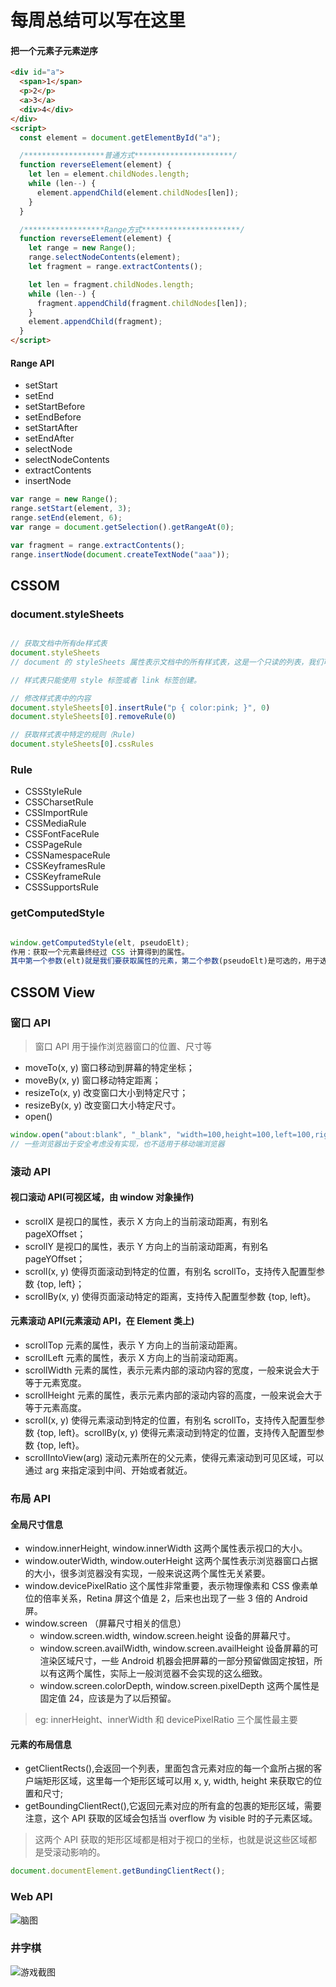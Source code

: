 # 每周总结可以写在这里

#### 把一个元素子元素逆序

```html
<div id="a">
  <span>1</span>
  <p>2</p>
  <a>3</a>
  <div>4</div>
</div>
<script>
  const element = document.getElementById("a");

  /******************普通方式**********************/
  function reverseElement(element) {
    let len = element.childNodes.length;
    while (len--) {
      element.appendChild(element.childNodes[len]);
    }
  }

  /******************Range方式**********************/
  function reverseElement(element) {
    let range = new Range();
    range.selectNodeContents(element);
    let fragment = range.extractContents();

    let len = fragment.childNodes.length;
    while (len--) {
      fragment.appendChild(fragment.childNodes[len]);
    }
    element.appendChild(fragment);
  }
</script>
```

#### Range API

- setStart
- setEnd
- setStartBefore
- setEndBefore
- setStartAfter
- setEndAfter
- selectNode
- selectNodeContents
- extractContents
- insertNode

```js
var range = new Range();
range.setStart(element, 3);
range.setEnd(element, 6);
var range = document.getSelection().getRangeAt(0);

var fragment = range.extractContents();
range.insertNode(document.createTextNode("aaa"));
```

## CSSOM

### document.styleSheets

```js

// 获取文档中所有de样式表
document.styleSheets
// document 的 styleSheets 属性表示文档中的所有样式表，这是一个只读的列表，我们可以用方括号运算符下标访问样式表，也可以使用 item 方法来访问，它有 length 属性表示文档中的样式表数量。

// 样式表只能使用 style 标签或者 link 标签创建。

// 修改样式表中的内容
document.styleSheets[0].insertRule("p { color:pink; }", 0)
document.styleSheets[0].removeRule(0)

// 获取样式表中特定的规则（Rule)
document.styleSheets[0].cssRules

```

### Rule

- CSSStyleRule
- CSSCharsetRule
- CSSImportRule
- CSSMediaRule
- CSSFontFaceRule
- CSSPageRule
- CSSNamespaceRule
- CSSKeyframesRule
- CSSKeyframeRule
- CSSSupportsRule

### getComputedStyle

```js

window.getComputedStyle(elt, pseudoElt);
作用：获取一个元素最终经过 CSS 计算得到的属性。
其中第一个参数(elt)就是我们要获取属性的元素，第二个参数(pseudoElt)是可选的，用于选择伪元素
```

## CSSOM View

### 窗口 API

> 窗口 API 用于操作浏览器窗口的位置、尺寸等

- moveTo(x, y) 窗口移动到屏幕的特定坐标；
- moveBy(x, y) 窗口移动特定距离；
- resizeTo(x, y) 改变窗口大小到特定尺寸；
- resizeBy(x, y) 改变窗口大小特定尺寸。
- open()

```js
window.open("about:blank", "_blank", "width=100,height=100,left=100,right=100");
// 一些浏览器出于安全考虑没有实现，也不适用于移动端浏览器
```

### 滚动 API

#### 视口滚动 API(可视区域，由 window 对象操作)

- scrollX 是视口的属性，表示 X 方向上的当前滚动距离，有别名 pageXOffset；
- scrollY 是视口的属性，表示 Y 方向上的当前滚动距离，有别名 pageYOffset；
- scroll(x, y) 使得页面滚动到特定的位置，有别名 scrollTo，支持传入配置型参数 {top, left}；
- scrollBy(x, y) 使得页面滚动特定的距离，支持传入配置型参数 {top, left}。

#### 元素滚动 API(元素滚动 API，在 Element 类上)

- scrollTop 元素的属性，表示 Y 方向上的当前滚动距离。
- scrollLeft 元素的属性，表示 X 方向上的当前滚动距离。
- scrollWidth 元素的属性，表示元素内部的滚动内容的宽度，一般来说会大于等于元素宽度。
- scrollHeight 元素的属性，表示元素内部的滚动内容的高度，一般来说会大于等于元素高度。
- scroll(x, y) 使得元素滚动到特定的位置，有别名 scrollTo，支持传入配置型参数 {top, left}。scrollBy(x, y) 使得元素滚动到特定的位置，支持传入配置型参数 {top, left}。
- scrollIntoView(arg) 滚动元素所在的父元素，使得元素滚动到可见区域，可以通过 arg 来指定滚到中间、开始或者就近。

### 布局 API

#### 全局尺寸信息

- window.innerHeight, window.innerWidth 这两个属性表示视口的大小。
- window.outerWidth, window.outerHeight 这两个属性表示浏览器窗口占据的大小，很多浏览器没有实现，一般来说这两个属性无关紧要。
- window.devicePixelRatio 这个属性非常重要，表示物理像素和 CSS 像素单位的倍率关系，Retina 屏这个值是 2，后来也出现了一些 3 倍的 Android 屏。
- window.screen （屏幕尺寸相关的信息）
  - window.screen.width, window.screen.height 设备的屏幕尺寸。
  - window.screen.availWidth, window.screen.availHeight 设备屏幕的可渲染区域尺寸，一些 Android 机器会把屏幕的一部分预留做固定按钮，所以有这两个属性，实际上一般浏览器不会实现的这么细致。
  - window.screen.colorDepth, window.screen.pixelDepth 这两个属性是固定值 24，应该是为了以后预留。

> eg: innerHeight、innerWidth 和 devicePixelRatio 三个属性最主要

#### 元素的布局信息

- getClientRects(),会返回一个列表，里面包含元素对应的每一个盒所占据的客户端矩形区域，这里每一个矩形区域可以用 x, y, width, height 来获取它的位置和尺寸;
- getBoundingClientRect(),它返回元素对应的所有盒的包裹的矩形区域，需要注意，这个 API 获取的区域会包括当 overflow 为 visible 时的子元素区域。

>这两个 API 获取的矩形区域都是相对于视口的坐标，也就是说这些区域都是受滚动影响的。

```js
document.documentElement.getBundingClientRect();
```

### Web API

![脑图](./images/WebAPI.png)

### 井字棋

![游戏截图](./images/1.png)
